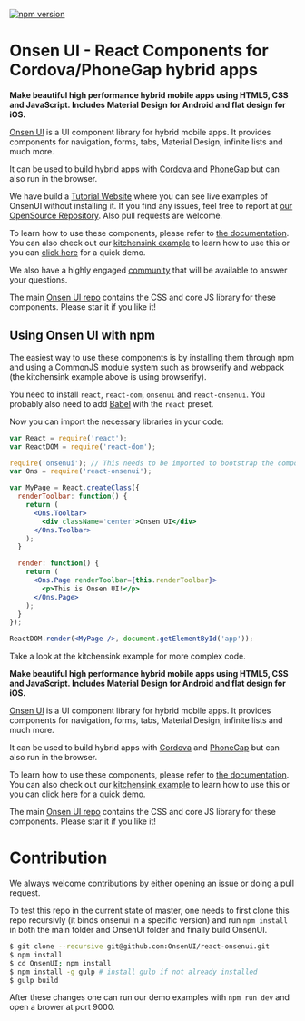 [![npm version](https://badge.fury.io/js/react-onsenui.svg)](https://badge.fury.io/js/react-onsenui)

# Onsen UI - React Components for Cordova/PhoneGap hybrid apps

**Make beautiful high performance hybrid mobile apps using HTML5, CSS and JavaScript. Includes Material Design for Android and flat design for iOS.**

[Onsen UI](https://onsen.io/2/) is a UI component library for hybrid mobile apps. It provides components for navigation, forms, tabs, Material Design, infinite lists and much more.

It can be used to build hybrid apps with [Cordova](https://cordova.apache.org/) and [PhoneGap](http://phonegap.com/) but can also run in the browser.

We have build a [Tutorial Website](http://tutorial.onsen.io/?framework=react&category=Getting%20started&module=Using%20the%20components) where you can see live examples of OnsenUI without installing it. If you find any issues, feel free to report at [our OpenSource Repository](https://github.com/OnsenUI/tutorial). Also pull requests are welcome.

To learn how to use these components, please refer to [the documentation](https://onsen.io/v2/docs/guide/react/index.html). You can also check out our [kitchensink example](https://github.com/OnsenUI/react-onsenui-kitchensink) to learn how to use this or you can [click here](http://onsenui.github.io/react-onsenui-kitchensink/demo.html) for a quick demo.

We also have a highly engaged [community](https://community.onsen.io/) that will be available to answer your questions.

The main [Onsen UI repo](https://github.com/OnsenUI/OnsenUI) contains the CSS and core JS library for these components. Please star it if you like it!

## Using Onsen UI with npm

The easiest way to use these components is by installing them through npm and using a CommonJS module system such as browserify and webpack (the kitchensink example above is using browserify).

You need to install `react`, `react-dom`, `onsenui` and `react-onsenui`. You probably also need to add [Babel](https://babeljs.io/) with the `react` preset.

Now you can import the necessary libraries in your code:

```jsx
var React = require('react');
var ReactDOM = require('react-dom');

require('onsenui'); // This needs to be imported to bootstrap the components.
var Ons = require('react-onsenui');

var MyPage = React.createClass({
  renderToolbar: function() {
    return (
      <Ons.Toolbar>
        <div className='center'>Onsen UI</div>
      </Ons.Toolbar>
    );
  }

  render: function() {
    return (
      <Ons.Page renderToolbar={this.renderToolbar}>
        <p>This is Onsen UI!</p>
      </Ons.Page>
    );
  }
});

ReactDOM.render(<MyPage />, document.getElementById('app'));
```

Take a look at the kitchensink example for more complex code.




**Make beautiful high performance hybrid mobile apps using HTML5, CSS and JavaScript. Includes Material Design for Android and flat design for iOS.**

[Onsen UI](https://onsen.io/2/) is a UI component library for hybrid mobile apps. It provides components for navigation, forms, tabs, Material Design, infinite lists and much more.

It can be used to build hybrid apps with [Cordova](https://cordova.apache.org/) and [PhoneGap](http://phonegap.com/) but can also run in the browser.

To learn how to use these components, please refer to [the documentation](https://onsen.io/v2/docs/guide/react/index.html). You can also check out our [kitchensink example](https://github.com/OnsenUI/react-onsenui-kitchensink) to learn how to use this or you can [click here](http://onsenui.github.io/react-onsenui-kitchensink/demo.html) for a quick demo.

The main [Onsen UI repo](https://github.com/OnsenUI/OnsenUI) contains the CSS and core JS library for these components. Please star it if you like it!

# Contribution

We always welcome contributions by either opening an issue or doing a pull request.

To test this repo in the current state of master, one needs to first clone this repo recursivly (it binds onsenui in a specific version) and run `npm install` in both the main folder and OnsenUI folder and finally build OnsenUI.

```bash
$ git clone --recursive git@github.com:OnsenUI/react-onsenui.git
$ npm install
$ cd OnsenUI; npm install
$ npm install -g gulp # install gulp if not already installed
$ gulp build
```

After these changes one can run our demo examples with `npm run dev` and open a brower at port 9000.



